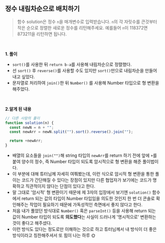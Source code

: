 ## 정수 내림차순으로 배치하기

> 함수 solution은 정수 `n`을 매개변수로 입력받습니다. `n`의 각 자릿수를 큰것부터 작은 순으로 정렬한 새로운 정수를 리턴해주세요. 예를들어 `n`이 118372면 873211을 리턴하면 됩니다.

<br>

**1. 풀이**

- `sort()`를 사용한 뒤 `return b-a`를 사용해 내림차순으로 정렬했다.
- 선 `sort()` 후 `reverse()`를 사용할 수도 있지만 `sort()`만으로 내림차순을 만들어내고 싶었다.
- 문자열로 처리하여 `join()`한 뒤 `Number()` 를 사용해 Number 타입으로 형 변환을 해주었다.

<br>

**2.알게 된 내용**

```javascript
// 다른 사람의 풀이
function solution(n) {
  const newN = n + "";
  const newArr = newN.split("").sort().reverse().join("");

  return +newArr;
}
```

- 배열의 요소들을 `join("")`해 string 타입의 `newArr`를 return 하기 전에 앞에 `+`를 붙여 양수의 정수, 즉 Number 타입이 되도록 암시적으로 형 변환을 해준 풀이법이다.
- 이 부분에 대해 튜터님께 자세히 여쭤봤는데, 이런 식으로 암시적 형 변환을 통한 풀이는 코드가 간단해질 수 있다는 장점이 있지만 다른 협업자가 보기에는 코드가 명확하고 직관적이지 않다는 단점이 있다고 한다.
- 말 그대로 '암시적' 형 변환이기 때문에 제 3자의 입장에서 보기엔 `solution()` 함수에서 return 되는 값의 타입이 Number 타입임을 의도한 것인지 한 번 더 콘솔로 확인해주는 작업이 필요하기 때문에 가독성적인 측면에서 좋지 않다고 한다.
- 처음 내가 풀었던 방식대로 `Number()` 혹은 `parseInt()` 등을 사용해 return 되는 값이 Number 타입이 되도록 **의도했다**는 사실이 드러나게 '명시적으로' 변환하는 것이 좋다고 해주셨다.
- 이런 방식도 있다는 정도로만 이해하는 것으로 하고 튜터님께서 내 방식이 더 좋은 방식이라고 칭찬해주셔서 또 힘이 나는 하루 🌞
